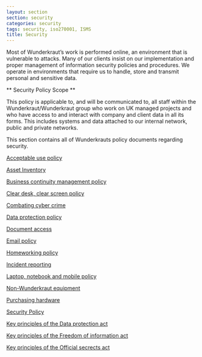 ```yaml
---
layout: section
section: security
categories: security
tags: security, iso270001, ISMS
title: Security
---
```


Most of Wunderkraut’s work is performed online, an environment that is vulnerable to attacks. Many of our clients insist on our implementation and proper management of information security policies and procedures. We operate in environments that require us to handle, store and transmit personal and sensitive data.

** Security Policy Scope **

This policy is applicable to, and will be communicated to, all staff within the Wunderkraut/Wunderkraut group who work on UK managed projects and who have access to and interact with company and client data in all its forms. This includes systems and data attached to our internal network, public and private networks.

This section contains all of Wunderkrauts policy documents regarding security.

[Acceptable use policy](/working-at-wunderkraut/equipment-and-expenses/security/acceptable-use-policy/)

[Asset Inventory](/working-at-wunderkraut/security/asset-inventory/)

[Business continuity management policy](/working-at-wunderkraut/security/business-continuity-management/)

[Clear desk, clear screen policy](/working-at-wunderkraut/equipment-and-expenses/security/clear-desk-clear-screen/)

[Combating cyber crime](/working-at-wunderkraut/equipment-and-expenses/security/cyber-crime/)

[Data protection policy](/working-at-wunderkraut/equipment-and-expenses/security/data-policy/)

[Document access](/working-at-wunderkraut/security/document-access/)

[Email policy](/working-at-wunderkraut/communicating/email-policy/)

[Homeworking policy](/working-at-wunderkraut/security/homeworking-policy/)

[Incident reporting](/working-at-wunderkraut/equipment-and-expenses/security/incident-reporting/)

[Laptop, notebook and mobile policy](/working-at-wunderkraut/equipment-and-expenses/security/laptop-notebook-policy/)

[Non-Wunderkraut equipment](/working-at-wunderkraut/equipment-and-expenses/security/non-wunderkraut-equipment/)

[Purchasing hardware](/working-at-wunderkraut/equipment-and-expenses/security/hardware-policy/)

[Security Policy](/http://way.wunder.io/working-at-wunderkraut/security/)

[Key principles of the Data protection act](/working-at-wunderkraut/security/data-protection-act-key-principles/)

[Key principles of the Freedom of information act](/working-at-wunderkraut/security/freedom-of-information-key-principles/)

[Key principles of the Official secrects act](/working-at-wunderkraut/security/official-secrets-act-key-principles/)

